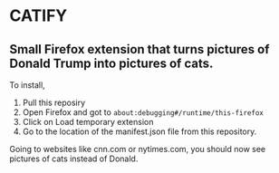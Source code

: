 # CATIFY

## Small Firefox extension that turns pictures of Donald Trump into pictures of cats.

To install,

1. Pull this reposiry
2. Open Firefox and got to `about:debugging#/runtime/this-firefox`
3. Click on Load temporary extension
4. Go to the location of the manifest.json file from this repository.

Going to websites like cnn.com or nytimes.com, you should now see pictures of cats instead of Donald.
